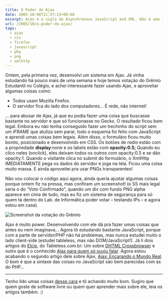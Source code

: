 ```yaml
---
title: O Poder do Ajax
date: 2005-10-06T21:57:23+00:00
excerpt: Ajax é a sigla de Asynchronous JavaScript and XML. Não é uma linguagem, nem uma tecnologia; como eu antes pensava. É simplesmente uma maneira de trabalhar com o cliente e o servidor juntos, usando XmlHttpRequest do JavaScript.
url: /2005/10/o-poder-do-ajax/
tags:
  - ajax
  - css
  - firefox
  - javascript
  - php
  - png
  - xmlhttp
---
```


Ontem, pela primeira vez, desenvolvi um sistema em Ajax. Já vinha estudando há pouco mais de uma semana e hoje temos votação do Grêmio Estudantil no Colégio, e achei interessante fazer usando Ajax, e aproveitar algumas coisas como:

- Todos usam Mozilla Firefox.
- O servidor fica do lado dos computadores… É rede, não internet!

… para abusar de Ajax, já que eu podia fazer uma coisa que buscasse bastante no servidor e que só funcionasse no Gecko. O resultado ficou bem legal. Embora eu não tenha conseguido fazer um trechinho do script sem um _IFRAME_ que atuliza sem parar, todo o esquema foi feito com JavaScript e aprendi umas coisas bem legais. Além disso, o formuláro ficou muito bonito, posicionado e desenvolvido em CSS. Os botões de _radio_ estão com a propriedade **display**:none e os labels estão com **opacity:0.5;** Quando eu clico neles (onclick), eles deixam todos os outros com opacity:0.5 e se dão opacity:1. Quando o visitante clica no submit do formulário, o XmlHttp IMEDIATAMENTE pega os dados do servidor e joga na tela. Ficou uma coisa muito massa. E ainda aproveitei pra usar PNGs transparentes!

Não vou colocar o código aqui agora, ainda queria ajustar algumas coisas porque ontem fiz na pressa, mas confiram um screenshot! (o SS mais legal seria o do “Voto Confirmado”, quando um div com fundo PNG alpha aparece em cima de tudo, mas eu fiz um sistema de segurança para só quem tá dentro do Lab. de Informática poder votar – testando IPs – e agora estou em casa).

![Screenshot da votação do Grêmio](https://farm1.staticflickr.com/28/50181099_82979ab12d.jpg)

Ajax é muito power. Desenvolvendo com ele dá pra fazer umas coisas que antes eu nem imaginava… Agora tô estudando bastante JavaScript, porque com a parte de servidor/PHP não há problemas, mas nunca estudei muito o lado client-side (estudei tableless, mas não DOM/JavaScript!). Já li dois artigos do [Elcio][2], do Tableless.com.br: Um sobre [DHTML Crossbrowser][3] e outro que é o conhecido [Ajax para quem só ouviu falar][4]. Agora estou acabando o segundo artigo dele sobre Ajax, [Ajax: Encarando o Mundo Real][5]. O bom é que a sintaxe das coisas no JavaScript são bem parecidas com as do PHP…

---

Tenho lido umas coisas [desse cara][6] e tô achando muito bom. Sugiro que quem goste de software livre ou quem quer aprender mais sobre ele, leia os artigos também. :)

[2]: http://www.elcio.com.br
[3]: http://elcio.com.br/crossbrowser/
[4]: http://www.tableless.com.br/ajaxdemo
[5]: http://www.tableless.com.br/ajaxdemo2
[6]: http://falcondark.blogspot.com
